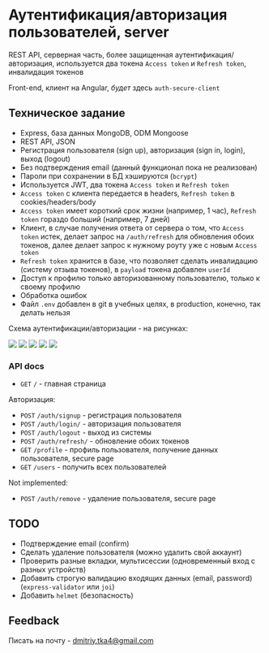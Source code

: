 # Аутентификация/авторизация пользователей, server

REST API, серверная часть, более защищенная аутентификация/авторизация, используется два токена `Access token` и `Refresh token`, инвалидация токенов

Front-end, клиент на Angular, *будет* здесь `auth-secure-client`

## Техническое задание

* Express, база данных MongoDB, ODM Mongoose
* REST API, JSON
* Регистрация пользователя (sign up), авторизация (sign in, login), выход (logout)
* Без подтверждения email (данный функционал пока не реализован)
* Пароли при сохранении в БД хэшируются (`bcrypt`)
* Используется JWT, два токена `Access token` и `Refresh token`
* `Access token` с клиента передается в headers, `Refresh token` в cookies/headers/body
* `Access token` имеет короткий срок жизни (например, 1 час), `Refresh token` гораздо больший (например, 7 дней)
* Клиент, в случае получения ответа от сервера о том, что  `Access token` истек, делает запрос на `/auth/refresh` для обновления обоих токенов, далее делает запрос к нужному роуту уже с новым `Access token`
* `Refresh token` хранится в базе, что позволяет сделать инвалидацию (систему отзыва токенов), в `payload` токена добавлен `userId`
* Доступ к профилю только авторизованному пользователю, только к своему профилю
* Обработка ошибок
* Файл `.env` добавлен в git в учебных целях, в production, конечно, так делать нельзя

Схема аутентификации/авторизации - на рисунках:

![](docs/scheme-secure-1.png)
![](docs/scheme-secure-2.png)
![](docs/scheme-secure-3.png)
![](docs/scheme-secure-4.png)
![](docs/scheme-secure-5.png)

### API docs

* `GET` `/` - главная страница

Авторизация:

* `POST` `/auth/signup` - регистрация пользователя
* `POST` `/auth/login/` - авторизация пользователя
* `POST` `/auth/logout` - выход из системы
* `POST` `/auth/refresh/` - обновление обоих токенов
* `GET` `/profile` - профиль пользователя, получение данных пользователя, secure page
* `GET` `/users` - получить всех пользователей

Not implemented:

* `POST` `/auth/remove` - удаление пользователя, secure page

## TODO

* Подтверждение email (confirm)
* Сделать удаление пользователя (можно удалить свой аккаунт)
* Проверить разные вкладки, мультисессии (одновременный вход с разных устройств)
* Добавить строгую валидацию входящих данных (email, password) (`express-validator` или `joi`)
* Добавить `helmet` (безопасность)

## Feedback

Писать на почту - dmitriy.tka4@gmail.com
